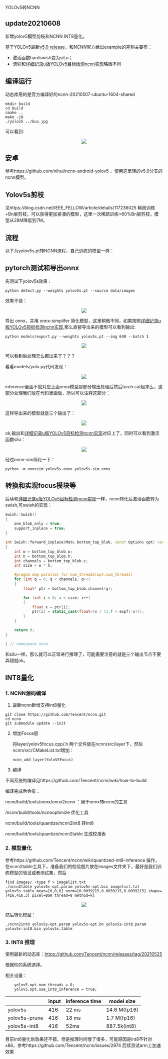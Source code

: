 YOLOv5转NCNN

## update20210608

新增yolov5模型剪枝和NCNN INT8量化。



基于YOLOv5最新[v5.0 release](https://github.com/ultralytics/yolov5/releases/tag/v5.0)，和NCNN官方给出example的差别主要有：

- 激活函数hardswish变为siLu；
- 流程和[详细记录u版YOLOv5目标检测ncnn实现](https://zhuanlan.zhihu.com/p/275989233?utm_source=qq)略微不同

## 编译运行

动态库用的是官方编译好的ncnn-20210507-ubuntu-1604-shared

```
mkdir build 
cd build
cmake ..
make -j8
./yolov5 ../bus.jpg
```

可以看到:

<p align="center">
<img src="build/yolov5.jpg">
</p>



## 安卓

参考https://github.com/nihui/ncnn-android-yolov5 ，使用这里转的v5.0分支的ncnn模型。

## Yolov5s剪枝
见https://blog.csdn.net/IEEE_FELLOW/article/details/117236025
稀疏训练+Bn层剪枝，可以获得更加紧凑的模型，这里一次稀疏训练+60%Bn层剪枝，模型从28M降低到7M。

## 流程

以下为yolov5s.pt转NCNN流程，自己训练的模型一样：

## pytorch测试和导出onnx

先测试下yolov5s效果：

```
python detect.py --weights yolov5s.pt --source data/images
```

效果不错：

<p align="center">
<img src="images/bus.jpg">
</p>



导出 onnx，并用 onnx-simplifer 简化模型，这里稍微不同，如果按照[详细记录u版YOLOv5目标检测ncnn实现](https://zhuanlan.zhihu.com/p/275989233?utm_source=qq),那么直接导出来的模型可以看到输出:

```
python models/export.py --weights yolov5s.pt --img 640 --batch 1
```

<p align="center">
<img src="images/Screenshot from 2021-05-22 19-24-44.png">
</p>



可以看到后处理怎么都出来了？？？

看看models/yolo.py代码发现：

<p align="center">
<img src="images/Screenshot from 2021-05-22 19-47-51.png">
</p>

inference里面不就对应上面onnx模型那部分输出处理后然后torch.cat起来么，这部分处理我们放在代码里面做，所以可以注释这部分：

<p align="center">
<img src="images/Screenshot from 2021-05-22 19-49-54.png">
</p>

这样导出来的模型就是三个输出了：

<p align="center">
<img src="images/Screenshot from 2021-05-22 19-26-13.png">
</p>



ok,输出和[详细记录u版YOLOv5目标检测ncnn实现](https://zhuanlan.zhihu.com/p/275989233?utm_source=qq)对应上了，同时可以看到激活函数silu：

<p align="center">
<img src="images/Screenshot from 2021-05-21 21-01-21.png">
</p>

经过onnx-sim简化一下：

```
python -m onnxsim yolov5s.onnx yolov5s-sim.onnx
```

## 转换和实现focus模块等

后续和[详细记录u版YOLOv5目标检测ncnn实现](https://zhuanlan.zhihu.com/p/275989233?utm_source=qq)一样，ncnn转化后激活函数转为swish,可swish的实现：

```c++
Swish::Swish()
{
    one_blob_only = true;
    support_inplace = true;
}

int Swish::forward_inplace(Mat& bottom_top_blob, const Option& opt) const
{
    int w = bottom_top_blob.w;
    int h = bottom_top_blob.h;
    int channels = bottom_top_blob.c;
    int size = w * h;

    #pragma omp parallel for num_threads(opt.num_threads)
    for (int q = 0; q < channels; q++)
    {
        float* ptr = bottom_top_blob.channel(q);

        for (int i = 0; i < size; i++)
        {
            float x = ptr[i];
            ptr[i] = static_cast<float>(x / (1.f + expf(-x)));
        }
    }

    return 0;
}

} // namespace ncnn
```

和silu一样，那么就可以正常进行推理了，可能需要注意的就是三个输出节点不要弄错就ok。



## INT8量化

### 1. NCNN源码编译

1. 最新ncnn新增支持int8量化

```
git clone https://github.com/Tencent/ncnn.git
cd ncnn
git submodule update --init
```

2. 增加Focus层

   将layer/yolov5focus.cpp/.h 两个文件放在ncnn/src/layer下，然后ncnn/src/CMakeList.txt增加：

   ```
   ncnn_add_layer(YoloV5Focus)
   ```

3. 编译

不同系统的编译见https://github.com/Tencent/ncnn/wiki/how-to-build

编译完成后会有：

ncnn/build/tools/onnx/onnx2ncnn ：用于onnx转ncnn的工具

/ncnn/build/tools/ncnnoptimize 优化工具

ncnn/build/tools/quantize/ncnn2int8 转int8

ncnn/build/tools/quantize/ncnn2table 生成校准表

### 2. 模型量化

参考https://github.com/Tencent/ncnn/wiki/quantized-int8-inference 操作，在ncnn2table工具下，准备我们的检验图片放在images文件夹下，最好是我们训练模型的验证或者测试集，然后

```
find images/ -type f > imagelist.txt
./ncnn2table yolov5s-opt.param yolov5s-opt.bin imagelist.txt yolov5s.table mean=[0,0,0] norm=[0.0039215,0.0039215,0.0039215] shape=[416,416,3] pixel=BGR thread=8 method=kl
```

<p align="center">
<img src="images/Screenshot from 2021-06-08 21-47-09.png">
</p>

然后转化模型：

```
./ncnn2int8 yolov5s-opt.param yolov5s-opt.bn yolov5s-int8.param yolov5s-int8.bin yolov5s.table
```

### 3. INT8 推理

使用最新的动态库：https://github.com/Tencent/ncnn/releases/tag/20210525

根据你的系统选择。

相关设置：

```
    yolov5.opt.num_threads = 8;
    yolov5.opt.use_int8_inference = true;
```



|               | input | inference time | model size |
| ------------- | ----- | -------------- | ---------- |
| yolov5s       | 416   | 22 ms          | 14.6 M(fp16)     |
| yolov5s-prune | 416   | 18 ms          | 1.7 M(fp16)      |
| yolov5s-int8  | 416   | 52ms           | 887.5k(int8)     |

目前int8量化后效果还不错，但是推理时间慢了很多，可能原因是int8不针对x86，参考https://github.com/Tencent/ncnn/issues/2974
后续测试arm上加速效果

